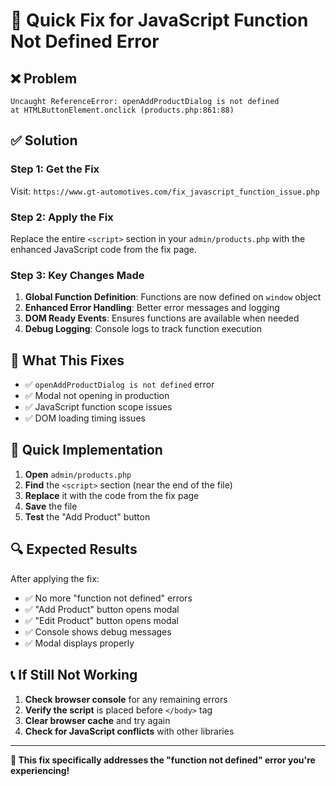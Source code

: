 # 🔧 Quick Fix for JavaScript Function Not Defined Error

## ❌ **Problem**

```
Uncaught ReferenceError: openAddProductDialog is not defined
at HTMLButtonElement.onclick (products.php:861:88)
```

## ✅ **Solution**

### **Step 1: Get the Fix**

Visit: `https://www.gt-automotives.com/fix_javascript_function_issue.php`

### **Step 2: Apply the Fix**

Replace the entire `<script>` section in your `admin/products.php` with the enhanced JavaScript code from the fix page.

### **Step 3: Key Changes Made**

1. **Global Function Definition**: Functions are now defined on `window` object
2. **Enhanced Error Handling**: Better error messages and logging
3. **DOM Ready Events**: Ensures functions are available when needed
4. **Debug Logging**: Console logs to track function execution

## 🎯 **What This Fixes**

- ✅ `openAddProductDialog is not defined` error
- ✅ Modal not opening in production
- ✅ JavaScript function scope issues
- ✅ DOM loading timing issues

## 🚀 **Quick Implementation**

1. **Open** `admin/products.php`
2. **Find** the `<script>` section (near the end of the file)
3. **Replace** it with the code from the fix page
4. **Save** the file
5. **Test** the "Add Product" button

## 🔍 **Expected Results**

After applying the fix:

- ✅ No more "function not defined" errors
- ✅ "Add Product" button opens modal
- ✅ "Edit Product" button opens modal
- ✅ Console shows debug messages
- ✅ Modal displays properly

## 📞 **If Still Not Working**

1. **Check browser console** for any remaining errors
2. **Verify the script** is placed before `</body>` tag
3. **Clear browser cache** and try again
4. **Check for JavaScript conflicts** with other libraries

---

**🎉 This fix specifically addresses the "function not defined" error you're experiencing!**

